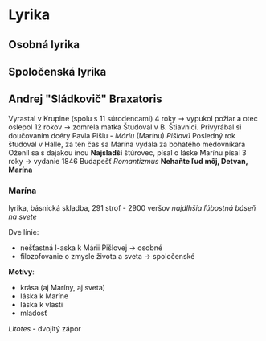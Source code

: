 # Lyrika

## Osobná lyrika


## Spoločenská lyrika

## Andrej "Sládkovič" Braxatoris
Vyrastal v Krupine (spolu s 11 súrodencami)
4 roky -> vypukol požiar a otec oslepol
12 rokov -> zomrela matka
Študoval v B. Štiavnici.
Privyrábal si doučovaním dcéry Pavla Pišlu - *Máriu* (Marínu) *Pišlovú*
Posledný rok študoval v Halle, za ten čas sa Marína vydala za bohatého medovníkara
Oženil sa s dajakou inou
**Najsladší** štúrovec, písal o láske
Marínu písal 3 roky -> vydanie 1846 Budapešť
*Romantizmus*
**Nehaňte ľud môj, Detvan, Marína**

### Marína
lyrika, básnická skladba, 291 strof - 2900 veršov
*najdlhšia ľúbostná báseň na svete*

Dve línie:
- nešťastná l-aska k Márii Pišlovej -> osobné
- filozofovanie o zmysle života a sveta -> spoločenské

**Motívy**:
- krása (aj Maríny, aj sveta)
- láska k Maríne
- láska k vlasti
- mladosť

*Litotes* - dvojitý zápor